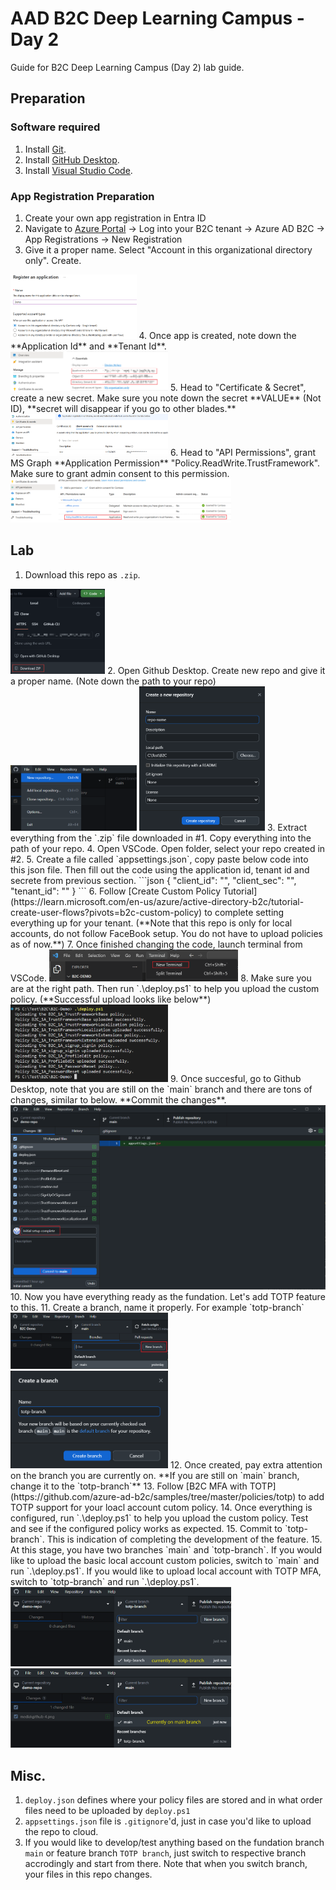 # AAD B2C Deep Learning Campus - Day 2

Guide for B2C Deep Learning Campus (Day 2) lab guide.

## Preparation
### Software required
1. Install [Git](https://git-scm.com/downloads). 
2. Install [GitHub Desktop](https://desktop.github.com/).
3. Install [Visual Studio Code](https://code.visualstudio.com/Download).


### App Registration Preparation
1. Create your own app registration in Entra ID
2. Navigate to [Azure Portal](https://portal.azure.com) -> Log into your B2C tenant -> Azure AD B2C -> App Registrations -> New Registration
3. Give it a proper name. Select "Account in this organizational directory only". Create.
<img src=".\media\App-1.png" width=40% height=40%>
4. Once app is created, note down the **Application Id** and **Tenant Id**.
<img src=".\media\App-2.png" width=50% height=50%>
5. Head to "Certificate & Secret", create a new secret. Make sure you note down the secret **VALUE** (Not ID), **secret will disappear if you go to other blades.**
<img src=".\media\App-3.png" width=50% height=50%>
6. Head to "API Permissions", grant MS Graph **Application Permission** "Policy.ReadWrite.TrustFramework". Make sure to grant admin consent to this permission.
<img src=".\media\App-4.png" width=70% height=70%>

## Lab
1. Download this repo as `.zip`.
<img src=".\media\Repo-1.png" width=30% height=30%>
2. Open Github Desktop. Create new repo and give it a proper name. (Note down the path to your repo)
<img src=".\media\Repo-2.png" width=40% height=40%>
<img src=".\media\Repo-3.png" width=40% height=40%>
3. Extract everything from the `.zip` file downloaded in #1. Copy everything into the path of your repo.
4. Open VSCode. Open folder, select your repo created in #2.
5. Create a file called `appsettings.json`, copy paste below code into this json file. Then fill out the code using the application id, tenant id and secrete from previous section.
```json
{
    "client_id": "<app reg's application id>",
    "client_sec": "<app reg's secret>",
    "tenant_id": "<your tennat id>"
}
```
6. Follow [Create Custom Policy Tutorial](https://learn.microsoft.com/en-us/azure/active-directory-b2c/tutorial-create-user-flows?pivots=b2c-custom-policy) to complete setting everything up for your tenant. (**Note that this repo is only for local accounts, do not follow FaceBook setup. You do not have to upload policies as of now.**)
7. Once finished changing the code, launch terminal from VSCode.
<img src=".\media\VSCode-1.png" width=60% height=60%>
8. Make sure you are at the right path. Then run `.\deploy.ps1` to help you upload the custom policy. (**Successful upload looks like below**)
<img src=".\media\VSCode-2.png" width=50% height=50%>
9. Once succesful, go to Github Desktop, note that you are still on the `main` branch and there are tons of changes, similar to below. **Commit the changes**.
<img src=".\media\github-1.png" width=100% height=100%>
10. Now you have everything ready as the fundation. Let's add TOTP feature to this.
11. Create a branch, name it properly. For example `totp-branch`
<img src=".\media\github-2.png" width=50% height=50%>
<img src=".\media\github-3.png" width=50% height=50%>
12. Once created, pay extra attention on the branch you are currently on. **If you are still on `main` branch, change it to the `totp-branch`**
13. Follow [B2C MFA with TOTP](https://github.com/azure-ad-b2c/samples/tree/master/policies/totp) to add TOTP support for your loacl account cutom policy.
14. Once everything is configured, run `.\deploy.ps1` to help you upload the custom policy. Test and see if the configured policy works as expected.
15. Commit to `totp-branch`. This is indication of completing the development of the feature.
15. At this stage, you have two branches `main` and `totp-branch`. If you would like to upload the basic local account custom policies, switch to `main` and run `.\deploy.ps1`. If you would like to upload local account with TOTP MFA, switch to `totp-branch` and run `.\deploy.ps1`.
<img src=".\media\github-4.png" width=70% height=70%>
<img src=".\media\github-5.png" width=70% height=70%>

## Misc.
1. `deploy.json` defines where your policy files are stored and in what order files need to be uploaded by `deploy.ps1`
2. `appsettings.json` file is `.gitignore`'d, just in case you'd like to upload the repo to cloud.
3. If you would like to develop/test anything based on the fundation branch `main` or feature branch `TOTP branch`, just switch to respective branch accrodingly and start from there. Note that when you switch branch, your files in this repo changes.
